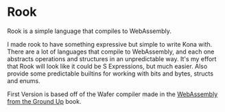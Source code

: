 # Rook
Rook is a simple language that compiles to WebAssembly.

I made rook to have something expressive but simple to write Kona with. There are a lot of languages that compile to WebAssembly, and each one abstracts operations and structures in an unpredictable way. It's my effort that Rook will look like it could be S Expressions, but much easier. Also provide some predictable builtins for working with bits and bytes, structs and enums.

First Version is based off of the Wafer compiler made in the [WebAssembly from the Ground Up](https://wasmgroundup.com) book.  